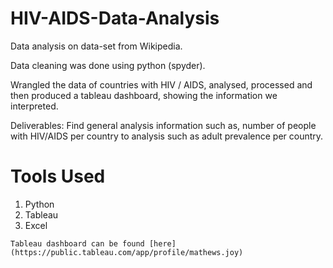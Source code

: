 # HIV-AIDS-Data-Analysis
Data analysis on data-set from Wikipedia.

Data cleaning was done using python (spyder).

Wrangled the data of countries with HIV / AIDS, analysed, processed and then produced a tableau dashboard, showing the information we interpreted.

Deliverables:
Find general analysis information such as, number of people with HIV/AIDS per country to analysis such as adult prevalence per country.

# Tools Used
1. Python
2. Tableau
3. Excel

`Tableau dashboard can be found [here](https://public.tableau.com/app/profile/mathews.joy)`
